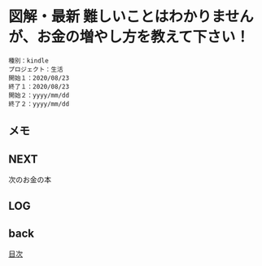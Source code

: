 # 図解・最新 難しいことはわかりませんが、お金の増やし方を教えて下さい！

    種別：kindle
    プロジェクト：生活
    開始１：2020/08/23
    終了１：2020/08/23
    開始２：yyyy/mm/dd
    終了２：yyyy/mm/dd

## メモ


## NEXT
次のお金の本

## LOG

## back

[目次](../README.md)

